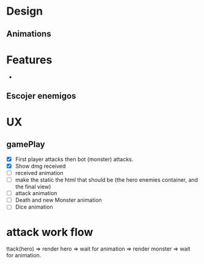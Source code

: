 # Design

## Animations

# Features
*

## Escojer enemigos

# UX

## gamePlay
  - [x] First player attacks then bot (monster) attacks.
  - [x] Show dmg received
  - [ ] received animation
  - [ ] make the static the html that should be (the hero enemies container, and the final view)
  - [ ] attack animation 
  - [ ] Death and new Monster animation
  - [ ] Dice animation
  
# attack work flow
ttack(hero) => render hero => wait for animation => render monster => wait for animation.

